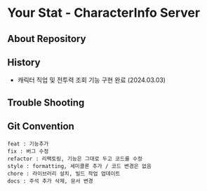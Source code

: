 # Your Stat - CharacterInfo Server
## About Repository
## History
- 캐릭터 직업 및 전투력 조회 기능 구현 완료 (2024.03.03)
## Trouble Shooting
## Git Convention
```
feat : 기능추가
fix : 버그 수정
refactor : 리팩토링, 기능은 그대로 두고 코드를 수정
style : formatting, 세미콜론 추가 / 코드 변경은 없음
chore : 라이브러리 설치, 빌드 작업 업데이트
docs : 주석 추가 삭제, 문서 변경
```
